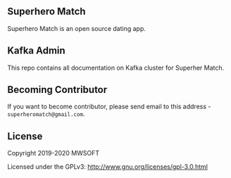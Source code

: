 ## Superhero Match
Superhero Match is an open source dating app.

## Kafka Admin
This repo contains all documentation on Kafka cluster for Superher Match.

## Becoming Contributor
If you want to become contributor, please send email to this address - `superheromatch@gmail.com`.

## License
Copyright 2019-2020 MWSOFT

Licensed under the GPLv3: http://www.gnu.org/licenses/gpl-3.0.html
